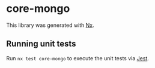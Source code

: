 # core-mongo

This library was generated with [Nx](https://nx.dev).

## Running unit tests

Run `nx test core-mongo` to execute the unit tests via [Jest](https://jestjs.io).
